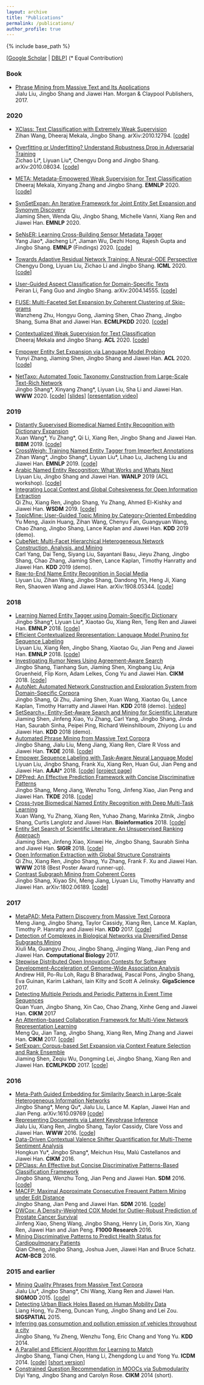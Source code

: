 ```yaml
---
layout: archive
title: "Publications"
permalink: /publications/
author_profile: true
---
```


{% include base_path %}

[[Google Scholar](https://scholar.google.com/citations?user=0SkFI4MAAAAJ&hl=en) \| [DBLP](http://dblp.uni-trier.de/pers/hd/s/Shang:Jingbo)] (\* Equal Contribution)

### Book
* [Phrase Mining from Massive Text and Its Applications](http://www.morganclaypool.com/doi/abs/10.2200/S00759ED1V01Y201702DMK013) <br/>
Jialu Liu, Jingbo Shang and Jiawei Han. Morgan & Claypool Publishers, 2017.


### 2020

* [XClass: Text Classification with Extremely Weak Supervision](https://arxiv.org/abs/2010.12794) <br/>
Zihan Wang, Dheeraj Mekala, Jingbo Shang. arXiv:2010.12794. [[code](https://github.com/ZihanWangKi/XClass)]

* [Overfitting or Underfitting? Understand Robustness Drop in Adversarial Training](https://arxiv.org/abs/2010.08034) <br/>
Zichao Li\*, Liyuan Liu\*, Chengyu Dong and Jingbo Shang. arXiv:2010.08034. [[code](https://github.com/zichaoli/APART)]

* [META: Metadata-Empowered Weak Supervision for Text Classification](https://www.dropbox.com/s/95mtglly9bydj5i/%5BEMNLP%2720%5DMETA-%20Metadata-Empowered%20Weak%20Supervision%20for%20Text%20Classification.pdf?dl=1) <br/>
Dheeraj Mekala, Xinyang Zhang and Jingbo Shang. **EMNLP** 2020. [[code](https://github.com/dheeraj7596/META)]

* [SynSetExpan: An Iterative Framework for Joint Entity Set Expansion and Synonym Discovery](https://www.dropbox.com/s/bcc1evhv3om7rxb/%5BEMNLP%2720%5DSynSetExpan-%20An%20Iterative%20Framework%20for%20Joint%20Entity%20Set%20Expansion%20and%20Synonym%20Discovery.pdf?dl=1) <br/>
Jiaming Shen, Wenda Qiu, Jingbo Shang, Michelle Vanni, Xiang Ren and Jiawei Han. **EMNLP** 2020. 

* [SeNsER: Learning Cross-Building Sensor Metadata Tagger](https://www.dropbox.com/s/tsmu1h9fk90hgg6/%5BEMNLP%2720%20Findings%5DSeNsER-%20Learning%20Cross-Building%20Sensor%20Metadata%20Tagger.pdf?dl=1) <br/>
Yang Jiao\*, Jiacheng Li\*, Jiaman Wu, Dezhi Hong, Rajesh Gupta and Jingbo Shang. **EMNLP** (Findings) 2020. [[code](https://github.com/JiachengLi1995/SeNsER)]

* [Towards Adaptive Residual Network Training: A Neural-ODE Perspective](https://www.dropbox.com/s/qocbal9tlnsza7z/%5BICML%2720%5DTowards%20Adaptive%20Residual%20Network%20Training%20-%20A%20Neural-ODE%20Perspective.pdf?dl=1) <br/>
Chengyu Dong, Liyuan Liu, Zichao Li and Jingbo Shang. **ICML** 2020. [[code](https://github.com/shwinshaker/LipGrow)]

* [User-Guided Aspect Classification for Domain-Specific Texts](https://arxiv.org/abs/2004.14555) <br/>
Peiran Li, Fang Guo and Jingbo Shang. arXiv:2004.14555. [[code](https://github.com/peiranli/ARYA)]

* [FUSE: Multi-Faceted Set Expansion by Coherent Clustering of Skip-grams](https://arxiv.org/abs/1910.04345) <br/>
Wanzheng Zhu, Hongyu Gong, Jiaming Shen, Chao Zhang, Jingbo Shang, Suma Bhat and Jiawei Han. **ECMLPKDD** 2020. [[code](https://github.com/WanzhengZhu/FUSE)]

* [Contextualized Weak Supervision for Text Classification](https://www.dropbox.com/s/9pn0pg9pm5raj86/%5BACL%2720%5DContextualized%20Weak%20Supervision%20for%20Text%20Classification.pdf?dl=1) <br/>
Dheeraj Mekala and Jingbo Shang. **ACL** 2020. [[code](https://github.com/dheeraj7596/ConWea)]

* [Empower Entity Set Expansion via Language Model Probing](https://www.dropbox.com/s/bu0tla6zmhbep3o/%5BACL%2720%5DEmpower%20Entity%20Set%20Expansion%20via%20Language%20Model%20Probing.pdf?dl=1) <br/>
Yunyi Zhang, Jiaming Shen, Jingbo Shang and Jiawei Han. **ACL** 2020. [[code](https://github.com/yzhan238/CGExpan)]

* [NetTaxo: Automated Topic Taxonomy Construction from Large-Scale Text-Rich Network](https://www.dropbox.com/s/v3qq76nb5ybsz5c/2020_WWW_NetTaxo.pdf?dl=1) <br/>
Jingbo Shang\*, Xinyang Zhang\*, Liyuan Liu, Sha Li and Jiawei Han. **WWW** 2020. [[code](https://github.com/xinyangz/NetTaxo)] [[slides](https://www.dropbox.com/s/sz3v2md8pm7v0mq/2020_WWW_NetTaxo-slides.pdf?dl=0)] [[presentation video](https://www.dropbox.com/s/fjauidea6ayt8lm/2020_WWW_NetTaxo-video.mp4?dl=0)]

### 2019

* [Distantly Supervised Biomedical Named Entity Recognition with Dictionary Expansion](https://www.dropbox.com/s/fpq4d201g20a0ue/%5BBIBM%2719%5D%20Distantly%20Supervised%20Biomedical%20Named%20Entity%20Recognition%20with%20Dictionary%20Expansion.pdf?dl=1) <br/>
Xuan Wang\*, Yu Zhang\*, Qi Li, Xiang Ren, Jingbo Shang and Jiawei Han. **BIBM** 2019. [[code]()]
* [CrossWeigh: Training Named Entity Tagger from Imperfect Annotations](https://www.dropbox.com/s/asz0z3z1b3nv45m/%5BEMNLP%2719%5D%20CrossWeigh-%20Training%20Named%20Entity%20Tagger%20from%20Imperfect%20Annotations.pdf?dl=1) <br/>
Zihan Wang\*, Jingbo Shang\*, Liyuan Liu\*, Lihao Lu, Jiacheng Liu and Jiawei Han. **EMNLP** 2019. [[code](https://github.com/ZihanWangKi/CrossWeigh)]
* [Arabic Named Entity Recognition: What Works and Whats Next](https://www.dropbox.com/s/3iic82ae9n6h8q0/%5BWANLP%2719%5D%20Arabic%20Named%20Entity%20Recognition-%20What%20Works%20and%20Whats%20Next.pdf?dl=1) <br/>
Liyuan Liu, Jingbo Shang and Jiawei Han. **WANLP** 2019 (ACL workshop). [[code](https://github.com/LiyuanLucasLiu/ArabicNER)]
* [Integrating Local Context and Global Cohesiveness for Open Information Extraction](https://www.dropbox.com/s/tvrwxkqfbdvzikh/%5BWSDM%2719%5D%20Integrating%20Local%20Context%20and%20Global%20Cohesiveness%20for%20Open%20Information%20Extraction.pdf?dl=1) <br/>
Qi Zhu, Xiang Ren, Jingbo Shang, Yu Zhang, Ahmed El-Kishky and Jiawei Han. **WSDM** 2019. [[code](https://github.com/GentleZhu/ReMine)]
* [TopicMine: User-Guided Topic Mining by Category-Oriented Embedding](https://www.dropbox.com/s/qc5pd4fkx6zhjot/%5BKDD%2719%20Showcase%5D%20TopicMine-%20User-Guided%20Topic%20Mining%20by%20Category-Oriented%20Embedding.pdf?dl=1) <br/>
Yu Meng, Jiaxin Huang, Zihan Wang, Chenyu Fan, Guangyuan Wang, Chao Zhang, Jingbo Shang, Lance Kaplan and Jiawei Han. **KDD** 2019 (demo).
* [CubeNet: Multi-Facet Hierarchical Heterogeneous Network Construction, Analysis, and Mining](https://www.dropbox.com/s/5uvavsa4u05cskp/%5BKDD%2719%20Showcase%5D%20CubeNet-%20Multi-Facet%20Hierarchical%20Heterogeneous%20Network%20Construction%2C%20Analysis%2C%20and%20Mining.pdf?dl=1) <br/>
Carl Yang, Dai Teng, Siyang Liu, Sayantani Basu, Jieyu Zhang, Jingbo Shang, Chao Zhang, Jiaming Shen, Lance Kaplan, Timothy Hanratty and Jiawei Han. **KDD** 2019 (demo).
* [Raw-to-End Name Entity Recognition in Social Media](https://arxiv.org/abs/1908.05344) <br/>
Liyuan Liu, Zihan Wang, Jingbo Shang, Dandong Yin, Heng Ji, Xiang Ren, Shaowen Wang and Jiawei Han. arXiv:1908.05344. [[code](https://github.com/LiyuanLucasLiu/Raw-to-End)]


### 2018

* [Learning Named Entity Tagger using Domain-Specific Dictionary](https://www.dropbox.com/s/vp3tif1l8k20kg7/%5BEMNLP%2718%5DLearning%20Named%20Entity%20Tagger%20using%20Domain-Specific%20Dictionary.pdf?dl=1) <br/>
Jingbo Shang\*, Liyuan Liu\*, Xiaotao Gu, Xiang Ren, Teng Ren and Jiawei Han. **EMNLP** 2018. [[code](https://github.com/shangjingbo1226/AutoNER)]
* [Efficient Contextualized Representation: Language Model Pruning for Sequence Labeling](https://www.dropbox.com/s/nziliddua4uttli/%5BEMNLP%2718%5DEfficient%20Contextualized%20Representation-%20Language%20Model%20Pruning%20for%20Sequence%20Labeling.pdf?dl=1) <br/>
Liyuan Liu, Xiang Ren, Jingbo Shang, Xiaotao Gu, Jian Peng and Jiawei Han. **EMNLP** 2018. [[code](https://github.com/LiyuanLucasLiu/LD-Net)]
* [Investigating Rumor News Using Agreement-Aware Search](https://www.dropbox.com/s/7gizvort1lvici8/%5BCIKM%2718%5DInvestigating%20Rumor%20News%20Using%20Agreement-Aware%20Search.pdf?dl=1) <br/>
Jingbo Shang, Tianhang Sun, Jiaming Shen, Xingbang Liu, Anja Gruenheid, Flip Korn, Adam Lelkes, Cong Yu and Jiawei Han. **CIKM** 2018. [[code](https://github.com/shangjingbo1226/Maester)]
* [AutoNet: Automated Network Construction and Exploration System from Domain-Specific Corpora](https://www.dropbox.com/s/fzp8p6uhpj1kpct/%5BKDD%2718%20Showcase%5D%20AutoNet-%20Automated%20Network%20Construction%20and%20Exploration%20System%20from%20Domain-Specific%20Corpora.pdf?dl=1) <br/>
Jingbo Shang, Qi Zhu, Jiaming Shen, Xuan Wang, Xiaotao Gu, Lance Kaplan, Timothy Harratty and Jiawei Han. **KDD** 2018 (demo). [[video](https://youtu.be/tdtBigWq_vo)]
* [SetSearch+: Entity-Set-Aware Search and Mining for Scientific Literature](https://www.dropbox.com/s/jx7ivshwmkcsoe1/%5BKDD%2718%20Showcase%5D%20SetSearch%2B-%20Entity-Set-Aware%20Search%20and%20Mining%20for%20Scientific%20Literature.pdf?dl=1) <br/>
Jiaming Shen, Jinfeng Xiao, Yu Zhang, Carl Yang, Jingbo Shang, Jinda Han, Saurabh Sinha, Peipei Ping, Richard Weinshilboum, Zhiyong Lu and Jiawei Han. **KDD** 2018 (demo).
* [Automated Phrase Mining from Massive Text Corpora](https://www.dropbox.com/s/47urzwmmg5wp2us/%5BTKDE%2718%5DAutomated%20Phrase%20Mining%20from%20Massive%20Text%20Corpora.pdf?dl=1) <br/>
Jingbo Shang, Jialu Liu, Meng Jiang, Xiang Ren, Clare R Voss and Jiawei Han. **TKDE** 2018. [[code](https://github.com/shangjingbo1226/AutoPhrase)]
* [Empower Sequence Labeling with Task-Aware Neural Language Model](https://www.dropbox.com/s/b54sl92483lxxpg/%5BAAAI%2718%5DEmpower%20Sequence%20Labeling%20with%20Task-Aware%20Neural%20Language%20Model.pdf?dl=1) <br/>
Liyuan Liu, Jingbo Shang, Frank Xu, Xiang Ren, Huan Gui, Jian Peng and Jiawei Han. **AAAI*** 2018. [[code](https://github.com/LiyuanLucasLiu/LM-LSTM-CRF)] [[project page](https://liyuanlucasliu.github.io/LM-LSTM-CRF/)]
* [DPPred: An Effective Prediction Framework with Concise Discriminative Patterns](https://www.dropbox.com/s/tb76a298vhymdn2/%5BTKDE%2718%5DDPPred-%20An%20Effective%20Prediction%20Framework%20with%20Concise%20Discriminative%20Patterns.pdf?dl=1) <br/>
Jingbo Shang, Meng Jiang, Wenzhu Tong, Jinfeng Xiao, Jian Peng and Jiawei Han. **TKDE** 2018. [[code](https://github.com/shangjingbo1226/DPPred)]
* [Cross-type Biomedical Named Entity Recognition with Deep Multi-Task Learning](https://www.dropbox.com/s/hamy93eh8iows2m/%5BBioinformatics%2718%5DCross-type%20Biomedical%20Named%20Entity%20Recognition%20with%20Deep%20Multi-Task%20Learning.pdf?dl=1) <br/>
Xuan Wang, Yu Zhang, Xiang Ren, Yuhao Zhang, Marinka Zitnik, Jingbo Shang, Curtis Langlotz and Jiawei Han. **Bioinformatics** 2018. [[code](https://github.com/yuzhimanhua/Multi-BioNER)]
* [Entity Set Search of Scientific Literature: An Unsupervised Ranking Approach](https://www.dropbox.com/s/hqlxvi2tp9euave/%5BSIGIR%2718%5DEntity%20Set%20Search%20of%20Scientific%20Literature-%20An%20Unsupervised%20Ranking%20Approach.pdf?dl=1) <br/>
Jiaming Shen, Jinfeng Xiao, Xinwei He, Jingbo Shang, Saurabh Sinha and Jiawei Han. **SIGIR** 2018. [[code](https://github.com/mickeystroller/SetRank)]
* [Open Information Extraction with Global Structure Constraints](https://www.dropbox.com/s/bhyx2q96gjahgks/%5BWWW%2718-short%20paper%5DOpen%20Information%20Extraction%20with%20Global%20Structure%20Constraints.pdf?dl=1) <br/>
Qi Zhu, Xiang Ren, Jingbo Shang, Yu Zhang, Frank F. Xu and Jiawei Han. **WWW** 2018 (Best Poster Award runner-up). 
* [Contrast Subgraph Mining from Coherent Cores](https://arxiv.org/abs/1802.06189) <br/>
Jingbo Shang, Xiyao Shi, Meng Jiang, Liyuan Liu, Timothy Hanratty and Jiawei Han. arXiv:1802.06189. [[code](https://github.com/shangjingbo1226/ContrastSubgraphMining)]

### 2017

* [MetaPAD: Meta Pattern Discovery from Massive Text Corpora](https://www.dropbox.com/s/m4jwnpapxhj0uws/%5BKDD%2717%5DMetaPAD-%20Meta%20Pattern%20Discovery%20from%20Massive%20Text%20Corpora.pdf?dl=1) <br/>
Meng Jiang, Jingbo Shang, Taylor Cassidy, Xiang Ren, Lance M. Kaplan, Timothy P. Hanratty and Jiawei Han. **KDD** 2017. [[code](https://github.com/mjiang89/MetaPAD)]
* [Detection of Complexes in Biological Networks via Diversified Dense Subgraphs Mining](https://www.dropbox.com/s/xhpnx5kslb16j8i/%5BJournal%20of%20Computational%20Biology%2717%5DDetection%20of%20Complexes%20in%20Biological%20Networks%20via%20Diversified%20Dense%20Subgraphs%20Mining.pdf?dl=1) <br/>
Xiuli Ma, Guangyu Zhou, Jingbo Shang, Jingjing Wang, Jian Peng and Jiawei Han. **Computational Biology** 2017.
* [Stepwise Distributed Open Innovation Contests for Software Development-Acceleration of Genome-Wide Association Analysis](https://www.dropbox.com/s/rr595hrpivhu4c5/%5BGigascience%2717%5DStepwise%20Distributed%20Open%20Innovation%20Contests%20for%20Software%20Development-Acceleration%20of%20Genome-Wide%20Asso-ciation%20Analysis.pdf?dl=1) <br/>
Andrew Hill, Po-Ru Loh, Ragu B Bharadwaj, Pascal Pons, Jingbo Shang, Eva Guinan, Karim Lakhani, Iain Kilty and Scott A Jelinsky. **GigaScience** 2017.
* [Detecting Multiple Periods and Periodic Patterns in Event Time Sequences](https://www.dropbox.com/s/jln99qjsep0n45m/%5BCIKM%2717%5DDetecting%20Multiple%20Periods%20and%20Periodic%20Patterns%20in%20Event%20Time%20Sequences.pdf?dl=1) <br/>
Quan Yuan, Jingbo Shang, Xin Cao, Chao Zhang, Xinhe Geng and Jiawei Han. **CIKM** 2017
* [An Attention-based Collaboration Framework for Multi-View Network Representation Learning](https://www.dropbox.com/s/g3we8cwyk976cvd/%5BCIKM%2717%5DAn%20Attention-based%20Collaboration%20Framework%20for%20Multi-View%20Network%20Representation%20Learning.pdf?dl=1) <br/>
Meng Qu, Jian Tang, Jingbo Shang, Xiang Ren, Ming Zhang and Jiawei Han. **CIKM** 2017. [[code](https://github.com/mnqu/MVE)]
* [SetExpan: Corpus-based Set Expansion via Context Feature Selection and Rank Ensemble](https://www.dropbox.com/s/enc2q2j8kfx2tt9/%5BECMLPKDD%2717%5DSetExpan-%20Corpus-based%20Set%20Expansion%20via%20Context%20Feature%20Selection%20and%20Rank%20Ensemble.pdf?dl=1) <br/>
Jiaming Shen, Zeqiu Wu, Dongming Lei, Jingbo Shang, Xiang Ren and Jiawei Han. **ECMLPKDD** 2017. [[code](https://github.com/mickeystroller/SetExpan)]

### 2016

* [Meta-Path Guided Embedding for Similarity Search in Large-Scale Heterogeneous Information Networks](https://arxiv.org/abs/1610.09769) <br/>
Jingbo Shang\*, Meng Qu\*, Jialu Liu, Lance M. Kaplan, Jiawei Han and Jian Peng. arXiv:1610.09769 [[code](https://github.com/shangjingbo1226/ESim)]
* [Representing Documents via Latent Keyphrase Inference](https://www.dropbox.com/s/0h46t5u01b0sovt/%5BWWW%2716%5DRepresenting%20Documents%20via%20Latent%20Keyphrase%20Inference.pdf?dl=1) <br/>
Jialu Liu, Xiang Ren, Jingbo Shang, Taylor Cassidy, Clare Voss and Jiawei Han. **WWW** 2016. [[code](https://github.com/remenberl/Latent-Keyphrase-Inference)]
* [Data-Driven Contextual Valence Shifter Quantification for Multi-Theme Sentiment Analysis](https://www.dropbox.com/s/8qrd7iwzswfoc0j/%5BCIKM%2716%5DData-Driven%20Contextual%20Valence%20Shifter%20Quantification%20for%20Multi-Theme%20Sentiment%20Analysis.pdf?dl=1) <br/>
Hongkun Yu\*, Jingbo Shang\*, Meichun Hsu, Malú Castellanos and Jiawei Han. **CIKM** 2016. 
* [DPClass: An Effective but Concise Discriminative Patterns-Based Classification Framework](https://www.dropbox.com/s/i7kje107o2pyvtw/%5BSDM%2716%5DDPClass-%20an%20Effective%20but%20Concise%20Discriminative%20Patterns-Based%20Classification%20Framework.pdf?dl=1) <br/>
Jingbo Shang, Wenzhu Tong, Jian Peng and Jiawei Han. **SDM** 2016. [[code](https://github.com/shangjingbo1226/DPClass)]
* [MACFP: Maximal Approximate Consecutive Frequent Pattern Mining under Edit Distance](https://www.dropbox.com/s/s5pfegiu1dxx03s/%5BSDM%2716%5DMACFP-%20Maximal%20Approximate%20Consecutive%20Frequent%20Pattern%20Mining%20under%20Edit%20Distance.pdf?dl=1) <br/>
Jingbo Shang, Jian Peng and Jiawei Han. **SDM** 2016. [[code](https://github.com/shangjingbo1226/MACFP)]
* [DWCox: A Density-Weighted COX Model for Outlier-Robust Prediction of Prostate Cancer Survival](https://www.dropbox.com/s/5zta0pmch9wynou/%5BF1000Research%2716%5DDWCox-%20A%20Density-Weighted%20COX%20Model%20for%20Outlier-Robust%20Prediction%20of%20Prostate%20Cancer%20Survival.pdf?dl=1) <br/>
Jinfeng Xiao, Sheng Wang, Jingbo Shang, Henry Lin, Doris Xin, Xiang Ren, Jiawei Han and Jian Peng. **F1000 Research** 2016.
* [Mining Discriminative Patterns to Predict Health Status for Cardiopulmonary Patients](https://www.dropbox.com/s/ckje5y3ylt0p1fv/%5BACM-BCB%2716%5DMining%20Discriminative%20Patterns%20to%20Predict%20Health%20Status%20for%20Cardiopulmonary%20Patients.pdf?dl=1) <br/>
Qian Cheng, Jingbo Shang, Joshua Juen, Jiawei Han and Bruce Schatz. **ACM-BCB** 2016.

### 2015 and earlier

* [Mining Quality Phrases from Massive Text Corpora](https://www.dropbox.com/s/9mis5qt4d44iysp/%5BSIGMOD%2715%5DMining%20Quality%20Phrases%20from%20Massive%20Text%20Corpora.pdf?dl=1) <br/>
Jialu Liu\*, Jingbo Shang\*, Chi Wang, Xiang Ren and Jiawei Han. **SIGMOD** 2015. [[code](https://github.com/shangjingbo1226/SegPhrase)]
* [Detecting Urban Black Holes Based on Human Mobility Data](https://www.dropbox.com/s/n3udf673f334e54/%5BSIGSPATIAL%2715%5DDetecting%20Urban%20Black%20Holes%20Based%20on%20Human%20Mobility%20Data.pdf?dl=1) <br/>
Liang Hong, Yu Zheng, Duncan Yung, Jingbo Shang and Lei Zou. **SIGSPATIAL** 2015.
* [Inferring gas consumption and pollution emission of vehicles throughout a city](https://www.dropbox.com/s/75tg0s7yndpv0jb/%5BKDD%2714%5DInferring%20Gas%20Consumption%20and%20Pollution%20Emission%20of%20Vehicles%20Throughout%20a%20City.pdf?dl=1) <br/>
Jingbo Shang, Yu Zheng, Wenzhu Tong, Eric Chang and Yong Yu. **KDD** 2014.
* [A Parallel and Efficient Algorithm for Learning to Match](https://arxiv.org/abs/1410.6414) <br/>
Jingbo Shang, Tianqi Chen, Hang Li, Zhengdong Lu and Yong Yu. **ICDM** 2014. [[code](https://github.com/shangjingbo1226/PL2M)] [[short version](https://www.dropbox.com/s/ofsvcipyby13aw3/%5BICDM%2714%5DA%20Parallel%20and%20Efficient%20Algorithm%20for%20Learning%20to%20Match.pdf?dl=1)]
* [Constrained Question Recommendation in MOOCs via Submodularity](https://www.dropbox.com/s/luqef6zi2mo7u36/%5BCIKM%2714-short%20paper%5DConstrained%20Question%20Recommendation%20in%20MOOCs%20via%20Submodularity.pdf?dl=1) <br/>
Diyi Yang, Jingbo Shang and Carolyn Rose. **CIKM** 2014 (short).
